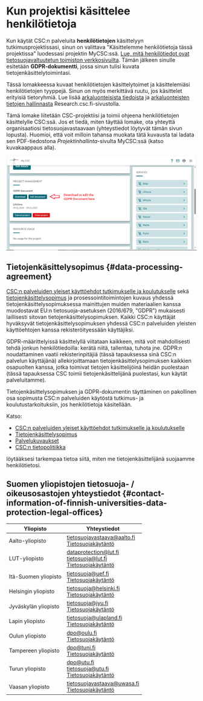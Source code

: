 
# Kun projektisi käsittelee henkilötietoja

Kun käytät CSC:n palveluita **henkilötietojen** käsittelyyn tutkimusprojektissasi, sinun on valittava "Käsittelemme henkilötietoja tässä projektissa" luodessasi projektin MyCSC:ssä. 
[Lue, mitä henkilötiedot ovat tietosuojavaltuutetun toimiston verkkosivuilta](https://tietosuoja.fi/en/what-is-personal-data).
Tämän jälkeen sinulle esitetään **GDPR-dokumentti**, jossa sinun tulisi kuvata tietojenkäsittelytoimintasi.

Tässä lomakkeessa kuvaat henkilötietojen käsittelytoimet ja käsittelemiäsi henkilötietojen tyyppejä. Sinun on myös merkittävä ruutu, jos käsittelet erityisiä tietoryhmiä. 
Lue lisää [arkaluonteisista tiedoista](https://research.csc.fi/definition-of-sensitive-data) ja 
[arkaluonteisten tietojen hallinnasta](https://research.csc.fi/managing-sensitive-data) Research.csc.fi-sivustolla.

Tämä lomake liitetään CSC-projektiisi ja toimii ohjeena henkilötietojen käsittelylle CSC:ssä. 
Jos et tiedä, miten täyttää lomake, ota yhteyttä organisaatiosi tietosuojavastaavaan (yhteystiedot löytyvät tämän sivun lopusta). 
Huomioi, että voit milloin tahansa muokata tätä kuvausta tai ladata sen PDF-tiedostona _Projektinhallinta_-sivulta MyCSC:ssä (katso kuvakaappaus alla).

![Projektinhallinta-sivu MyCSC:ssä](../img/WhenYourProjectHandlesPersonalData_GDPRdocument.png 'Projektinhallinta-sivu MyCSC:ssä')

## Tietojenkäsittelysopimus {#data-processing-agreement}

[CSC:n palveluiden yleiset käyttöehdot tutkimukselle ja koulutukselle](https://research.csc.fi/general-terms-of-use) sekä 
[tietojenkäsittelysopimus](https://research.csc.fi/data-processing-agreement) ja prosessointitoimintojen kuvaus 
yhdessä tietojenkäsittelysopimuksessa mainittujen muiden materiaalien kanssa muodostavat EU:n tietosuoja-asetuksen (2016/679, "GDPR") mukaisesti laillisesti sitovan tietojenkäsittelysopimuksen. 
Kaikki CSC:n käyttäjät hyväksyvät tietojenkäsittelysopimuksen yhdessä CSC:n palveluiden yleisten käyttöehtojen kanssa rekisteröityessään käyttäjiksi.

GDPR-määrittelyissä käsittelyllä viitataan kaikkeen, mitä voit mahdollisesti tehdä jonkun henkilötiedoilla: 
kerätä niitä, tallentaa, tuhota jne. GDPR:n noudattaminen vaatii rekisterinpitäjiä (tässä tapauksessa sinä CSC:n palvelun käyttäjänä) 
allekirjoittamaan tietojenkäsittelysopimuksen kaikkien osapuolten kanssa, jotka toimivat tietojen käsittelijöinä heidän puolestaan 
(tässä tapauksessa CSC toimii tietojenkäsittelijänä puolestasi, kun käytät palveluitamme).  

Tietojenkäsittelysopimuksen ja GDPR-dokumentin täyttäminen on pakollinen osa sopimusta CSC:n palveluiden käytöstä tutkimus- ja koulutustarkoituksiin, jos henkilötietoja käsitellään.

Katso:

- [CSC:n palveluiden yleiset käyttöehdot tutkimukselle ja koulutukselle](https://research.csc.fi/general-terms-of-use)
- [Tietojenkäsittelysopimus](https://research.csc.fi/data-processing-agreement)
- [Palvelukuvaukset](https://research.csc.fi/en/service-catalog)
- [CSC:n tietopolitiikka](https://www.csc.fi/en/data-policy)

löytääksesi tarkempaa tietoa siitä, miten me tietojenkäsittelijänä suojaamme henkilötietosi.

## Suomen yliopistojen tietosuoja- / oikeusosastojen yhteystiedot {#contact-information-of-finnish-universities-data-protection-legal-offices}

| **Yliopisto**  | **Yhteystiedot**  |
|---|---|
| Aalto-yliopisto  | tietosuojavastaava@aalto.fi <br />[Tietosuojakäytäntö](https://www.aalto.fi/en/services/aalto-university-data-protection-policy) |
| LUT-yliopisto  | dataprotection@lut.fi <br />tietosuoja@lut.fi <br />[Tietosuojakäytäntö](https://www.lut.fi/en/data-protection)  |
| Itä-Suomen yliopisto  | tietosuoja@uef.fi <br />[Tietosuojakäytäntö](https://www.uef.fi/en/data-protection)  |
| Helsingin yliopisto  | tietosuoja@helsinki.fi <br />[Tietosuojakäytäntö](https://www.helsinki.fi/en/about-us/processing-data-university/data-protection) |
| Jyväskylän yliopisto  | tietosuoja@jyu.fi <br />[Tietosuojakäytäntö](https://www.jyu.fi/en/data-privacy-at-the-university-of-jyvaskyla) |
| Lapin yliopisto  | tietosuoja@ulapland.fi <br />[Tietosuojakäytäntö](https://www.ulapland.fi/EN/About-us/Our-principles/Data-protection) |
| Oulun yliopisto  | dpo@oulu.fi <br />[Tietosuojakäytäntö](https://www.oulu.fi/en/data-privacy-notice) |
| Tampereen yliopisto  | dpo@tuni.fi <br />[Tietosuojakäytäntö](https://www.tuni.fi/en/research/responsible-science-and-research/data-protection) |
| Turun yliopisto  | dpo@utu.fi <br />tietosuoja@utu.fi <br />[Tietosuojakäytäntö](https://www.utu.fi/en/privacy/notice) |
| Vaasan yliopisto  | tietosuojavastaava@uwasa.fi <br />[Tietosuojakäytäntö](https://www.uwasa.fi/en/data-protection) |
